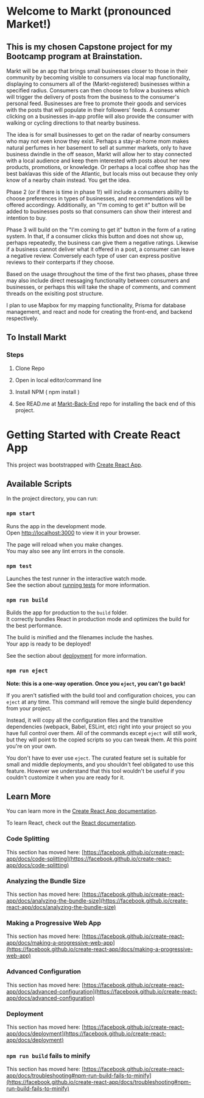 # Welcome to Markt (pronounced Market!)

## This is my chosen Capstone project for my Bootcamp program at Brainstation.

Markt will be an app that brings small businesses closer to those in their community by becoming visible to consumers via local map functionality, displaying to consumers all of the (Markt-registered) businesses within a specified radius. Consumers can then choose to follow a business which will trigger the delivery of posts from the business to the consumer's personal feed. Businesses are free to promote their goods and services with the posts that will populate in their followers' feeds. A consumer clicking on a businesses in-app profile will also provide the consumer with walking or cycling directions to that nearby business.

The idea is for small businesses to get on the radar of nearby consumers who may not even know they exist. Perhaps a stay-at-home mom makes natural perfumes in her basement to sell at summer markets, only to have business dwindle in the off season, Markt will allow her to stay connected with a local audience and keep them interested with posts about her new products, promotions, or knowledge. Or perhaps a local coffee shop has the best baklavas this side of the Atlantic, but locals miss out because they only know of a nearby chain instead. You get the idea.

Phase 2 (or if there is time in phase 1!) will include a consumers ability to choose preferences in types of businesses, and recommendations will be offered accordingy. Additionally, an "I'm coming to get it" button will be added to businesses posts so that consumers can show their interest and intention to buy.

Phase 3 will build on the "I'm coming to get it" button in the form of a rating system. In that, if a consumer clicks this button and does not show up, perhaps repeatedly, the business can give them a negative ratings. Likewise if a business cannot deliver what it offered in a post, a consumer can leave a negative review. Conversely each type of user can express positive reviews to their conterparts if they choose. 

Based on the usage throughout the time of the first two phases, phase three may also include direct messaging functionality between consumers and businesses, or perhaps this will take the shape of comments, and comment threads on the exisiting post structure.

I plan to use Mapbox for my mapping functionality, Prisma for database management, and react and node for creating the front-end, and backend respectively.

## To Install Markt

### Steps

1. Clone Repo

2. Open in local editor/command line

3. Install NPM ( npm install )

4. See READ.me at [Markt-Back-End](https://github.com/Javeland74/markt-back-end) repo for installing the back end of this project.


# Getting Started with Create React App

This project was bootstrapped with [Create React App](https://github.com/facebook/create-react-app).

## Available Scripts

In the project directory, you can run:

### `npm start`

Runs the app in the development mode.\
Open [http://localhost:3000](http://localhost:3000) to view it in your browser.

The page will reload when you make changes.\
You may also see any lint errors in the console.

### `npm test`

Launches the test runner in the interactive watch mode.\
See the section about [running tests](https://facebook.github.io/create-react-app/docs/running-tests) for more information.

### `npm run build`

Builds the app for production to the `build` folder.\
It correctly bundles React in production mode and optimizes the build for the best performance.

The build is minified and the filenames include the hashes.\
Your app is ready to be deployed!

See the section about [deployment](https://facebook.github.io/create-react-app/docs/deployment) for more information.

### `npm run eject`

**Note: this is a one-way operation. Once you `eject`, you can't go back!**

If you aren't satisfied with the build tool and configuration choices, you can `eject` at any time. This command will remove the single build dependency from your project.

Instead, it will copy all the configuration files and the transitive dependencies (webpack, Babel, ESLint, etc) right into your project so you have full control over them. All of the commands except `eject` will still work, but they will point to the copied scripts so you can tweak them. At this point you're on your own.

You don't have to ever use `eject`. The curated feature set is suitable for small and middle deployments, and you shouldn't feel obligated to use this feature. However we understand that this tool wouldn't be useful if you couldn't customize it when you are ready for it.

## Learn More

You can learn more in the [Create React App documentation](https://facebook.github.io/create-react-app/docs/getting-started).

To learn React, check out the [React documentation](https://reactjs.org/).

### Code Splitting

This section has moved here: [https://facebook.github.io/create-react-app/docs/code-splitting](https://facebook.github.io/create-react-app/docs/code-splitting)

### Analyzing the Bundle Size

This section has moved here: [https://facebook.github.io/create-react-app/docs/analyzing-the-bundle-size](https://facebook.github.io/create-react-app/docs/analyzing-the-bundle-size)

### Making a Progressive Web App

This section has moved here: [https://facebook.github.io/create-react-app/docs/making-a-progressive-web-app](https://facebook.github.io/create-react-app/docs/making-a-progressive-web-app)

### Advanced Configuration

This section has moved here: [https://facebook.github.io/create-react-app/docs/advanced-configuration](https://facebook.github.io/create-react-app/docs/advanced-configuration)

### Deployment

This section has moved here: [https://facebook.github.io/create-react-app/docs/deployment](https://facebook.github.io/create-react-app/docs/deployment)

### `npm run build` fails to minify

This section has moved here: [https://facebook.github.io/create-react-app/docs/troubleshooting#npm-run-build-fails-to-minify](https://facebook.github.io/create-react-app/docs/troubleshooting#npm-run-build-fails-to-minify)
